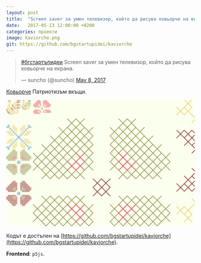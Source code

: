 ```yaml
---
layout: post
title:  "Screen saver за умен телевизор, който да рисува ковьорче на екрана @suncho"
date:   2017-05-13 12:00:00 +0200
categories: проекти
image: kaviorche.png
git: https://github.com/bgstartupidei/kaviorche
---
```


<blockquote class="twitter-tweet" data-lang="en"><p lang="bg" dir="ltr"><a href="https://twitter.com/hashtag/%D0%B1%D0%B3%D1%81%D1%82%D0%B0%D1%80%D1%82%D1%8A%D0%BF%D0%B8%D0%B4%D0%B5%D0%B8?src=hash">#бгстартъпидеи</a> Screen saver за умен телевизор, който да рисува ковьорче на екрана.</p>&mdash; suncho (@suncho) <a href="https://twitter.com/suncho/status/861601352191008773">May 8, 2017</a></blockquote>
<script async src="//platform.twitter.com/widgets.js" charset="utf-8"></script>

[Ковьорче](http://kaviorche.bgstartupidei.com/) Патриотизъм вкъщи.

![Ковьорче](/images/kaviorche.png)

Кодът е достъпен на [https://github.com/bgstartupidei/kaviorche](https://github.com/bgstartupidei/kaviorche).

**Frontend**: `p5js`.
